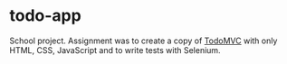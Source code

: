 # todo-app

School project. Assignment was to create a copy of [TodoMVC](https://todomvc.com/examples/backbone/#/) with only HTML, CSS, JavaScript and to write tests with Selenium.